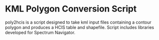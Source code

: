 # KML Polygon Conversion Script

poly2hcis is a script designed to take kml input files containing a contour polygon and produces a HCIS table and shapefile. Script includes libraries developed for Spectrum Navigator.
